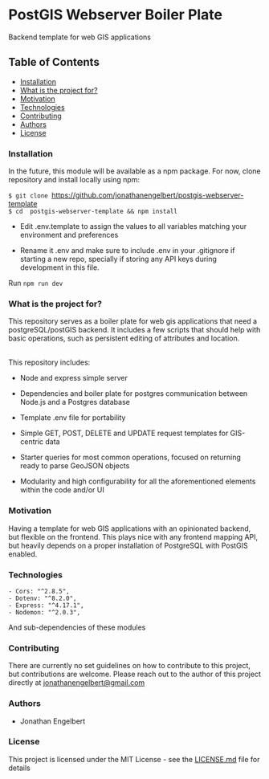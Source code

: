 # PostGIS Webserver Boiler Plate

Backend template for web GIS applications

## Table of Contents

* [Installation](#installation)
* [What is the project for?](#what-is-the-project-for)
* [Motivation](#motivation)
* [Technologies](#technologies)
* [Contributing](#contributing)
* [Authors](#authors)
* [License](#license)

### Installation

In the future, this module will be available as a npm package.
For now, clone repository and install locally using npm:

`$ git clone `https://github.com/jonathanengelbert/postgis-webserver-template
<br>
`$ cd  postgis-webserver-template && npm install`
<br>

- Edit .env.template to assign the values to all variables matching your
  environment and preferences

- Rename it .env and make sure to include .env in your .gitignore if starting a new repo,
specially if storing any API keys during development in this file.

Run `npm run dev`

### What is the project for?

This repository serves as a boiler plate for web gis applications that need a
postgreSQL/postGIS backend. It includes a few scripts that should help with
basic operations, such as persistent editing of attributes and location.

<br>
This repository includes:

* Node and express simple server

* Dependencies and boiler plate for postgres communication between Node.js and
  a Postgres database  

* Template .env file for portability

* Simple GET, POST, DELETE and UPDATE request templates for GIS-centric data

* Starter queries for most common operations, focused on returning ready to
  parse GeoJSON objects

* Modularity and high configurability for all the aforementioned elements within the code and/or UI


### Motivation

Having a template for web GIS applications with an opinionated backend, but
flexible on the frontend. This plays nice with any frontend mapping API, but
heavily depends on a proper installation of PostgreSQL with PostGIS enabled.

### Technologies 

    - Cors: "^2.8.5",
    - Dotenv: "^8.2.0",
    - Express: "^4.17.1",
    - Nodemon: "^2.0.3",

And sub-dependencies of these modules

### Contributing

There are currently no set guidelines on how to contribute to this project, but contributions are welcome.
Please reach out to the author of this project directly at <jonathanengelbert@gmail.com>

### Authors

* Jonathan Engelbert

### License

This project is licensed under the MIT License - see the [LICENSE.md](LICENSE.md) file for details

